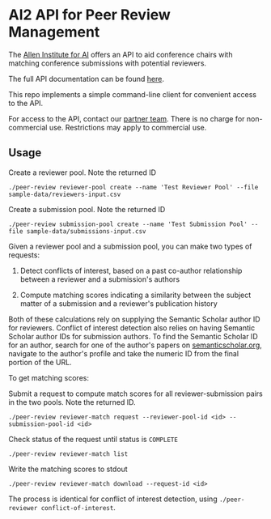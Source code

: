 # AI2 API for Peer Review Management

The [Allen Institute for AI](http://allenai.org) offers an API to aid conference chairs with matching conference submissions with potential reviewers.

The full API documentation can be found [here](https://partner.semanticscholar.org/v1/peer-review).

This repo implements a simple command-line client for convenient access to the API.

For access to the API, contact our [partner team](https://pages.semanticscholar.org/data-partners). There is no charge for non-commercial use. Restrictions may apply to commercial use.

## Usage

Create a reviewer pool. Note the returned ID
```
./peer-review reviewer-pool create --name 'Test Reviewer Pool' --file sample-data/reviewers-input.csv
```

Create a submission pool. Note the returned ID
```
./peer-review submission-pool create --name 'Test Submission Pool' --file sample-data/submissions-input.csv
``` 

Given a reviewer pool and a submission pool, you can make two types of requests:

1. Detect conflicts of interest, based on a past co-author relationship between a reviewer and a submission's authors

1. Compute matching scores indicating a similarity between the subject matter of a submission and a reviewer's publication history

Both of these calculations rely on supplying the Semantic Scholar author ID for reviewers. Conflict of interest
 detection also relies on having Semantic Scholar author IDs for submission authors. 
 To find the Semantic Scholar ID for an author, search for one of the author's papers on [semanticscholar.org](https://www.semanticscholar.org),
 navigate to the author's profile and take the numeric ID from the final portion of the URL.
 
To get matching scores:

Submit a request to compute match scores for all reviewer-submission pairs in the two pools. Note the returned ID.
```
./peer-review reviewer-match request --reviewer-pool-id <id> --submission-pool-id <id>
```

Check status of the request until status is `COMPLETE`
```
./peer-review reviewer-match list
```

Write the matching scores to stdout
```
./peer-review reviewer-match download --request-id <id>
```

The process is identical for conflict of interest detection, using `./peer-reviewer conflict-of-interest`.
